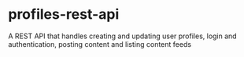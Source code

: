 # profiles-rest-api

A REST API that handles creating and updating user profiles, login and authentication, posting content and listing content feeds
